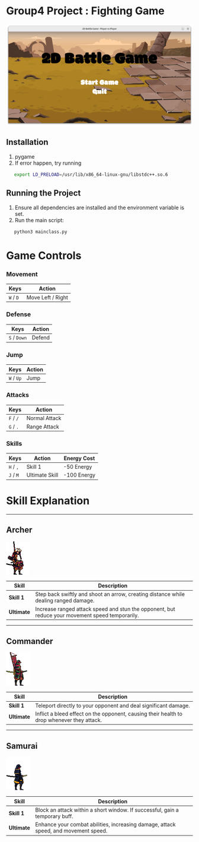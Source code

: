 #  Group4 Project : Fighting Game

![Example Image](images/example/home.png)

## Installation
1. pygame
2. If error happen, try running 
```bash
   export LD_PRELOAD=/usr/lib/x86_64-linux-gnu/libstdc++.so.6
   ```

## Running the Project
1. Ensure all dependencies are installed and the environment variable is set.
2. Run the main script:
```bash
   python3 mainclass.py
   ```

# Game Controls

### Movement
| Keys              | Action       |
|-------------------|--------------|
| `W` / `D`         | Move Left / Right |

### Defense
| Keys              | Action       |
|-------------------|--------------|
| `S` / `Down`      | Defend       |

### Jump
| Keys              | Action       |
|-------------------|--------------|
| `W` / `Up`        | Jump         |

### Attacks
| Keys              | Action               |
|-------------------|----------------------|
| `F` / `/`         | Normal Attack        |
| `G` / `.`         | Range Attack         |

### Skills
| Keys              | Action                 | Energy Cost |
|-------------------|------------------------|-------------|
| `H` / `,`         | Skill 1               | -50 Energy  |
| `J` / `M`         | Ultimate Skill        | -100 Energy |



# Skill Explanation

---

## Archer  
![Archer](images/character/Archer/icon.png)

| Skill          | Description                                                                                     |
|-----------------|-----------------------------------------------------------------------------------------------|
| **Skill 1**    | Step back swiftly and shoot an arrow, creating distance while dealing ranged damage.            |
| **Ultimate**   | Increase ranged attack speed and stun the opponent, but reduce your movement speed temporarily. |

---

## Commander  
![Commander](images/character/Commander/icon.png)

| Skill          | Description                                                                                     |
|-----------------|-----------------------------------------------------------------------------------------------|
| **Skill 1**    | Teleport directly to your opponent and deal significant damage.                                 |
| **Ultimate**   | Inflict a bleed effect on the opponent, causing their health to drop whenever they attack.      |

---

## Samurai  
![Samurai](images/character/Samurai/icon.png)

| Skill          | Description                                                                                     |
|-----------------|-----------------------------------------------------------------------------------------------|
| **Skill 1**    | Block an attack within a short window. If successful, gain a temporary buff.                    |
| **Ultimate**   | Enhance your combat abilities, increasing damage, attack speed, and movement speed.             |
